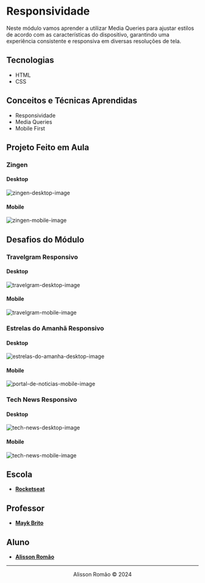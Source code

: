 # Responsividade
Neste módulo vamos aprender a utilizar Media Queries para ajustar estilos de acordo com as características do dispositivo, garantindo uma experiência consistente e responsiva em diversas resoluções de tela.

## Tecnologias
- HTML
- CSS

## Conceitos e Técnicas Aprendidas
- Responsividade
- Media Queries
- Mobile First


## Projeto Feito em Aula
### Zingen
#### Desktop
![zingen-desktop-image](./zingen/screenshots/zingen-desktop.png)
#### Mobile
![zingen-mobile-image](./zingen/screenshots/zingen-mobile.png)

## Desafios do Módulo
### Travelgram Responsivo
#### Desktop
![travelgram-desktop-image](./travelgram-responsivo/screenshots/travelgram-desktop.png)
#### Mobile
![travelgram-mobile-image](./travelgram-responsivo/screenshots/travelgram-mobile.png)

### Estrelas do Amanhã Responsivo
#### Desktop
![estrelas-do-amanha-desktop-image](./estrelas-do-amanha-responsivo/screenshots/estrelas-do-amanha-desktop.png)
#### Mobile
![portal-de-noticias-mobile-image](./estrelas-do-amanha-responsivo/screenshots/estrelas-do-amanha-mobile.png)

### Tech News Responsivo
#### Desktop
![tech-news-desktop-image](./tech-news-responsivo/screenshots/tech-news-desktop.png)
#### Mobile
![tech-news-mobile-image](./tech-news-responsivo/screenshots/tech-news-mobile.png)

 ## Escola
 - [**Rocketseat**](https://github.com/rocketseat)

## Professor
- [**Mayk Brito**](https://github.com/maykbrito)

## Aluno
- [**Alisson Romão**](https://github.com/alissonromaosantos)

---

<div align="center">
  Alisson Romão &copy; 2024
</div>
